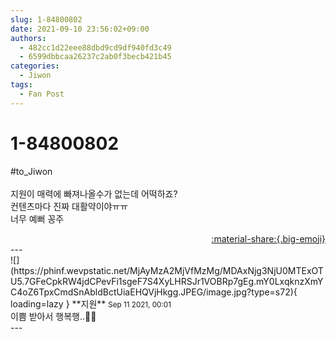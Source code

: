 ```yaml
---
slug: 1-84800802
date: 2021-09-10 23:56:02+09:00
authors:
  - 482cc1d22eee88dbd9cd9df940fd3c49
  - 6599dbbcaa26237c2ab0f3becb421b45
categories:
  - Jiwon
tags:
  - Fan Post
---
```


# 1-84800802

<div class="post-container" markdown="1">
<div class="content-container md-sidebar__scrollwrap" markdown="1">

\#to_Jiwon<br><br>지원이 매력에 빠져나올수가 없는데 어떡하죠?<br>컨텐츠마다 진짜 대활약이야ㅠㅠ <br>너무 예뻐 꽁주

</div>
</div>

<div style="text-align: right;" markdown="1">
<a href="https://weverse.io/fromis9/fanpost/1-84800802" style="text-align: right;">:material-share:{.big-emoji}</a>
</div>
---

<div class="comments-container md-sidebar__scrollwrap" markdown="1">
<div class="comment" markdown="1">
<div class='id-container' markdown="1">
![](https://phinf.wevpstatic.net/MjAyMzA2MjVfMzMg/MDAxNjg3NjU0MTExOTU5.7GFeCpkRW4jdCPevFi1sgeF7S4XyLHRSJr1VOBRp7gEg.mY0LxqknzXmYC4oZ6TpxCmdSnAbldBctUiaEHQVjHkgg.JPEG/image.jpg?type=s72){ loading=lazy }
**<span class="artist">지원</span>** <small>Sep 11 2021, 00:01</small><br>
</div>
<div class='comment-body' markdown="1">
이쁨 받아서 행복행..🥰🥰
</div>
</div>
</div>
---
